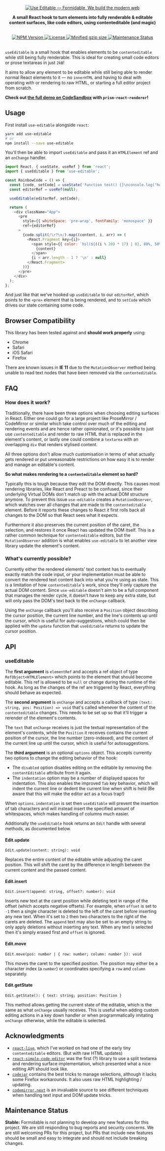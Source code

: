 <div align="center">
  <a href="https://formidable.com/open-source/" target="_blank">
    <img alt="Use Editable — Formidable, We build the modern web" src="https://raw.githubusercontent.com/FormidableLabs/use-editable/master/use-editable-Hero.png" />
  </a>
  <p align="center"><strong>A small React hook to turn elements into fully renderable & editable content surfaces, like code editors, using contenteditable (and magic)</strong></p>
  <br />
  <a href="https://npmjs.com/package/use-editable">
    <img alt="NPM Version" src="https://img.shields.io/npm/v/use-editable.svg" />
  </a>
  <a href="https://npmjs.com/package/use-editable">
    <img alt="License" src="https://img.shields.io/npm/l/use-editable.svg" />
  </a>
  <a href="https://bundlephobia.com/result?p=use-editable">
    <img alt="Minified gzip size" src="https://img.shields.io/bundlephobia/minzip/use-editable.svg?label=gzip%20size" />
  </a>
  <a href=https://github.com/FormidableLabs/use-editable#maintenance-status">
    <img alt="Maintenance Status" src="https://img.shields.io/badge/maintenance-stable-yellow.svg?color=yellow&style=flat" />
  </a>
  <br />
  <br />
</div>

`useEditable` is a small hook that enables elements to be `contenteditable` while still being fully renderable. This is ideal for creating small code editors or prose textareas in just `2kB`!

It aims to allow any element to be editable while still being able to render normal React elements to it — no `innerHTML` and having to deal with operating with or rendering to raw HTML, or starting a full editor project from scratch.

**Check out [the full demo on CodeSandbox](https://codesandbox.io/s/use-editable-0l9kc) with `prism-react-renderer`!**

## Usage

First install `use-editable` alongside `react`:

```sh
yarn add use-editable
# or
npm install --save use-editable
```

You'll then be able to import `useEditable` and pass it an `HTMLElement` ref and an `onChange` handler.

```js
import React, { useState, useRef } from 'react';
import { useEditable } from 'use-editable';

const RainbowCode = () => {
  const [code, setCode] = useState('function test() {}\nconsole.log("hello");');
  const editorRef = useRef(null);

  useEditable(editorRef, setCode);

  return (
    <div className="App">
      <pre
        style={{ whiteSpace: 'pre-wrap', fontFamily: 'monospace' }}
        ref={editorRef}
      >
        {code.split(/\r?\n/).map((content, i, arr) => (
          <React.Fragment key={i}>
            <span style={{ color: `hsl(${((i % 20) * 17) | 0}, 80%, 50%)` }}>
              {content}
            </span>
            {i < arr.length - 1 ? '\n' : null}
          </React.Fragment>
        ))}
      </pre>
    </div>
  );
};
```

And just like that we've hooked up `useEditable` to our `editorRef`, which points to the `<pre>`
element that is being rendered, and to `setCode` which drives our state containing some code.

## Browser Compatibility

This library has been tested against and **should work properly** using:

- Chrome
- Safari
- iOS Safari
- Firefox

There are known issues in **IE 11** due to the `MutationObserver` method being unable to
read text nodes that have been removed via the `contenteditable`.

## FAQ

### How does it work?

Traditionally, there have been three options when choosing editing surfaces in React. Either one
could go for a large project like ProseMirror / CodeMirror or similar which take control over much
of the editing and rendering events and are hence rather opinionated, or it's possible to just
use `contenteditable` and render to raw HTML that is replaced in the element's content, or lastly one
could combine a `textarea` with an overlapping `div` that renders stylised content.

All three options don't allow much customisation in terms of what actually gets rendered or put
unreasonable restrictions on how easy it is to render and manage an editable's content.

**So what makes rendering to a `contenteditable` element so hard?**

Typically this is tough because they edit the DOM directly. This causes most rendering libraries, like
React and Preact to be confused, since their underlying Virtual DOMs don't match up with the actual
DOM structure anymore. To prevent this issue `use-editable` creates a `MutationObserver`, which watches
over all changes that are made to the `contenteditable` element. Before it reports these changes to
React it first rolls back all changes to the DOM so that React sees what it expects.

Furthermore it also preserves the current position of the caret, the selection, and restores it once
React has updated the DOM itself. This is a rather common technique for `contenteditable` editors, but
the `MutationObserver` addition is what enables `use-editable` to let another view library update the element's
content.

### What's currently possible?

Currently either the rendered elements' text content has to eventually exactly match the code input,
or your implementation must be able to convert the rendered text content back into what you're using
as state. This is a limitation of how `contenteditable`'s work, since they'll only capture the actual
DOM content. Since `use-editable` doesn't aim to be a full component that manages the render cycle, it
doesn't have to keep any extra state, but will only pass the DOM's text back to the `onChange` callback.

Using the `onChange` callback you'll also receive a `Position` object describing the cursor position,
the current line number, and the line's contents up until the cursor, which is useful for auto-suggestions,
which could then be applied with the `update` function that `useEditable` returns to update the cursor
position.

## API

### useEditable

The **first argument** is `elementRef` and accepts a ref object of type `RefObject<HTMLElement>` which
points to the element that should become editable. This ref is allowed to be `null` or change during
the runtime of the hook. As long as the changes of the ref are triggered by React, everything should
behave as expected.

The **second argument** is `onChange` and accepts a callback of type `(text: string, pos: Position) => void`
that's called whenever the content of the `contenteditable` changes. This needs to be set up so that
it'll trigger a rerender of the element's contents.

The `text` that `onChange` receives is just the textual representation of the element's contents, while the
`Position` it receives contains the current position of the cursor, the line number (zero-indexed), and
the content of the current line up until the cursor, which is useful for autosuggestions.

The **third argument** is an optional `options` object. This accepts currently two options to change
the editing behavior of the hook:

- The `disabled` option disables editing on the editable by removing the `contentEditable` attribute from
  it again.
- The `indentation` option may be a number of displayed spaces for indentation. This also enables the
  improved `Tab` key behavior, which will indent the current line or dedent the current line when shift is
  held (Be aware that this will make the editor act as a focus trap!)

When `options.indentation` is set then `useEditable` will prevent the insertion of tab characters and
will instead insert the specified amount of whitespaces, which makes handling of columns much easier.

Additionally the `useEditable` hook returns an `Edit` handle with several methods, as documented below.

#### Edit.update

`Edit.update(content: string): void`

Replaces the entire content of the editable while adjusting the caret position.
This will shift the caret by the difference in length between the current content and the passed content.

#### Edit.insert

`Edit.insert(append: string, offset?: number): void`

Inserts new text at the caret position while deleting text in range of the offset (which accepts negative offsets).
For example, when `offset` is set to `-1` then a single character is deleted to the left of the caret before
inserting any new text. When it's set to `2` then two characters to the right of the carets are deleted.
The `append` text may also be set to an empty string to only apply deletions without inserting any text.
When any text is selected then it's simply erased first and `offset` is ignored.

#### Edit.move

`Edit.move(pos: number | { row: number; column: number }): void`

This moves the caret to the specified position. The position may either be a character index (a `number`)
or coordinates specifying a `row` and `column` separately.

#### Edit.getState

`Edit.getState(): { text: string; position: Position }`

This method allows getting the current state of the editable, which is the same as what `onChange` usually
receives. This is useful when adding custom editing actions in a key down handler or when programmatically
imitating `onChange` otherwise, while the editable is selected.

## Acknowledgments

- [`react-live`](https://github.com/FormidableLabs/react-live/blob/v1.12.0/src/components/Editor/index.js), which I've worked on
  had one of the early tiny `contenteditable` editors. (But with raw HTML updates)
- [`react-simple-code-editor`](https://github.com/satya164/react-simple-code-editor) was the first (?) library to use a split textarea
  and rendering surface implementation, which presented what a nice editing API should look like.
- [`codejar`](https://github.com/antonmedv/codejar) contains the best tricks to manage selections, although it lacks some
  Firefox workarounds. It also uses raw HTML highlighting / updating.
- [`codemirror.next`](https://github.com/codemirror/codemirror.next) is an invaluable source to see different techniques when
  handling text input and DOM update tricks.


## Maintenance Status

**Stable:** Formidable is not planning to develop any new features for this project. We are still responding to bug reports and security concerns. We are still welcoming PRs for this project, but PRs that include new features should be small and easy to integrate and should not include breaking changes.
